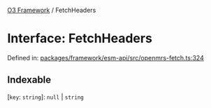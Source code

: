 [O3 Framework](../API.md) / FetchHeaders

# Interface: FetchHeaders

Defined in: [packages/framework/esm-api/src/openmrs-fetch.ts:324](https://github.com/its-kios09/openmrs-esm-core/blob/main/packages/framework/esm-api/src/openmrs-fetch.ts#L324)

## Indexable

\[`key`: `string`\]: `null` \| `string`

